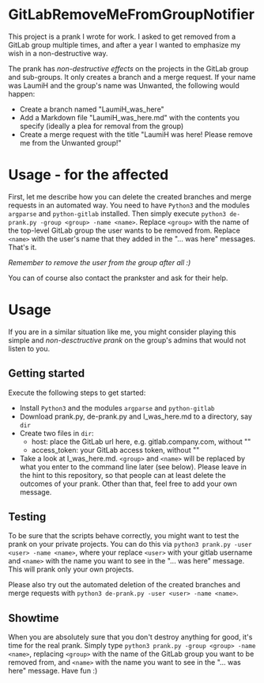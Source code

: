 # GitLabRemoveMeFromGroupNotifier
This project is a prank I wrote for work. I asked to get removed from a GitLab group multiple times, and after a year I wanted to emphasize my wish in a non-destructive way.

The prank has *non-destructive effects* on the projects in the GitLab group and sub-groups. It only creates a branch and a merge request. If your name was LaumiH and the group's name was Unwanted, the following would happen:
- Create a branch named "LaumiH_was_here"
- Add a Markdown file "LaumiH_was_here.md" with the contents you specify (ideally a plea for removal from the group)
- Create a merge request with the title "LaumiH was here! Please remove me from the Unwanted group!"

# Usage - for the affected
First, let me describe how you can delete the created branches and merge requests in an automated way. You need to have `Python3` and the modules `argparse` and `python-gitlab` installed. Then simply execute `python3 de-prank.py -group <group> -name <name>`. Replace `<group>` with the name of the top-level GitLab group the user wants to be removed from. Replace `<name>` with the user's name that they added in the "... was here" messages. That's it.

*Remember to remove the user from the group after all :)*

You can of course also contact the prankster and ask for their help.

# Usage
If you are in a similar situation like me, you might consider playing this simple and *non-desctructive prank* on the group's admins that would not listen to you. 

## Getting started
Execute the following steps to get started:
- Install `Python3` and the modules `argparse` and `python-gitlab`
- Download prank.py, de-prank.py and I_was_here.md to a directory, say `dir`
- Create two files in `dir`:
  - host: place the GitLab url here, e.g. gitlab.company.com, without ""
  - access_token: your GitLab access token, without ""
- Take a look at I_was_here.md. `<group>` and `<name>` will be replaced by what you enter to the command line later (see below). Please leave in the hint to this repository, so that people can at least delete the outcomes of your prank. Other than that, feel free to add your own message.

## Testing
To be sure that the scripts behave correctly, you might want to test the prank on your private projects. You can do this via `python3 prank.py -user <user> -name <name>`, where your replace `<user>` with your gitlab username and `<name>` with the name you want to see in the "... was here" message.
This will prank only your own projects.

Please also try out the automated deletion of the created branches and merge requests with `python3 de-prank.py -user <user> -name <name>`.

## Showtime
When you are absolutely sure that you don't destroy anything for good, it's time for the real prank. Simply type `python3 prank.py -group <group> -name <name>`, replacing `<group>` with the name of the GitLab group you want to be removed from, and `<name>` with the name you want to see in the "... was here" message. Have fun :)
